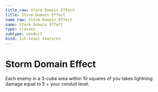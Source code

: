 ```yaml
---
title_raw: Storm Domain Effect
title: Storm Domain Effect
name_raw: Storm Domain Effect
name: Storm Domain Effect
type: classes
subtype: conduit
kind: 1st-level features
---
```


# Storm Domain Effect

Each enemy in a 3-cube area within 10 squares of you takes lightning damage equal to 5 + your conduit level.
